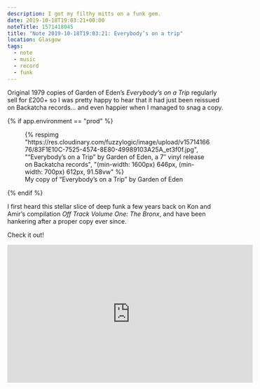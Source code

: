 ```yaml
---
description: I got my filthy mitts on a funk gem.
date: 2019-10-18T19:03:21+00:00
noteTitle: 1571418045
title: "Note 2019-10-18T19:03:21: Everybody’s on a trip"
location: Glasgow
tags:
  - note
  - music
  - record
  - funk
---
```

Original 1979 copies of Garden of Eden’s *Everybody’s on a Trip* regularly sell for £200+ so I was pretty happy to hear that it had just been reissued on Backatcha records… and even happier when I managed to snag a copy.

{% if app.environment == "prod" %}

<figure>
  {% respimg "https://res.cloudinary.com/fuzzylogic/image/upload/v1571416676/83F1E10C-7525-4574-8E80-49989103A25A_et3f0f.jpg", "“Everybody’s on a Trip” by Garden of Eden, a 7″ vinyl release on Backatcha records", "(min-width: 1600px) 646px, (min-width: 700px) 612px, 91.58vw" %}
  <figcaption>My copy of “Everybody’s on a Trip” by Garden of Eden</figcaption>
</figure>
{% endif %}

I first heard this stellar slice of deep funk a few years back on Kon and Amir’s compilation *Off Track Volume One: The Bronx*, and have been hankering after a proper copy ever since.

Check it out!

<div class="aspect-ratio-wide">
  <iframe title="Video of Everybody’s on a Trip by Garden of Eden" loading="lazy" width="560" height="315" src="https://www.youtube.com/embed/FIi10Bww5LM" frameborder="0" allow="accelerometer; autoplay; encrypted-media; gyroscope; picture-in-picture" allowfullscreen></iframe>
</div>